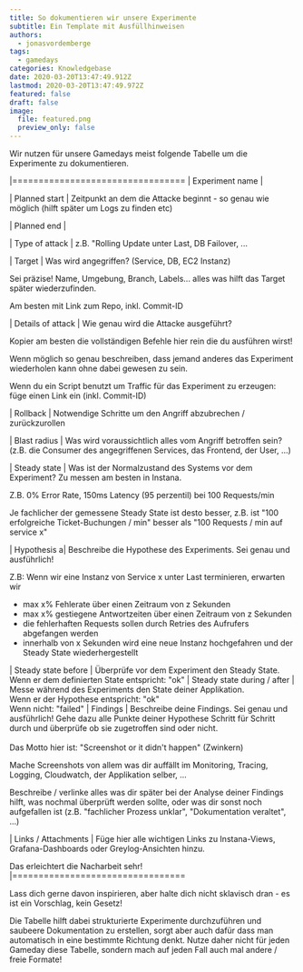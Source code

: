 ```yaml
---
title: So dokumentieren wir unsere Experimente
subtitle: Ein Template mit Ausfüllhinweisen
authors:
  - jonasvordemberge
tags:
  - gamedays
categories: Knowledgebase
date: 2020-03-20T13:47:49.912Z
lastmod: 2020-03-20T13:47:49.972Z
featured: false
draft: false
image:
  file: featured.png
  preview_only: false
---
```

Wir nutzen für unsere Gamedays meist folgende Tabelle um die Experimente zu dokumentieren. 

|=================================
| Experiment name |

| Planned start 
| Zeitpunkt an dem die Attacke beginnt - so genau wie möglich (hilft später um Logs zu finden etc)

| Planned end |

| Type of attack 
| z.B. "Rolling Update unter Last, DB Failover, ...

| Target 
| Was wird angegriffen? (Service, DB, EC2 Instanz) 

Sei präzise! Name, Umgebung, Branch, Labels... alles was hilft das Target später wiederzufinden.

Am besten mit Link zum Repo, inkl. Commit-ID

| Details of attack 
| Wie genau wird die Attacke ausgeführt?

Kopier am besten die vollständigen Befehle hier rein die du ausführen wirst!

Wenn möglich so genau beschreiben, dass jemand anderes das Experiment wiederholen kann ohne dabei gewesen zu sein.

Wenn du ein Script benutzt um Traffic für das Experiment zu erzeugen: füge einen Link ein (inkl. Commit-ID)

| Rollback 
| Notwendige Schritte um den Angriff abzubrechen / zurückzurollen

| Blast radius 
| Was wird voraussichtlich alles vom Angriff betroffen sein? (z.B. die Consumer des angegriffenen Services, das Frontend, der User, ...)

| Steady state 
| Was ist der Normalzustand des Systems vor dem Experiment? Zu messen am besten in Instana. 

Z.B. 0% Error Rate, 150ms Latency (95 perzentil) bei 100 Requests/min 

Je fachlicher der gemessene Steady State ist desto besser, z.B. ist "100 erfolgreiche Ticket-Buchungen / min" besser als "100 Requests / min auf service x"

| Hypothesis 
a| Beschreibe die Hypothese des Experiments. Sei genau und ausführlich! 

Z.B: Wenn wir eine Instanz von Service x unter Last terminieren, erwarten wir

* max x% Fehlerate über einen Zeitraum von z Sekunden 
* max x% gestiegene Antwortzeiten über einen Zeitraum von z Sekunden
* die fehlerhaften Requests sollen durch Retries des Aufrufers abgefangen werden
* innerhalb von x Sekunden wird eine neue Instanz hochgefahren und der Steady State wiederhergestellt

| Steady state before 
| Überprüfe vor dem Experiment den Steady State. Wenn er dem definierten State entspricht: "ok"
| Steady state during / after 
| Messe während des Experiments den State deiner Applikation.<br>Wenn er der Hypothese entspricht: "ok"<br>Wenn nicht: "failed"
| Findings 
| Beschreibe deine Findings. Sei genau und ausführlich! Gehe dazu alle Punkte deiner Hypothese Schritt für Schritt durch und überprüfe ob sie zugetroffen sind oder nicht.<br><br>Das Motto hier ist: "Screenshot or it didn't happen" (Zwinkern)

Mache Screenshots von allem was dir auffällt im Monitoring, Tracing, Logging, Cloudwatch, der Applikation selber, ...

Beschreibe / verlinke alles was dir später bei der Analyse deiner Findings hilft, was nochmal überprüft werden sollte, oder was dir sonst noch aufgefallen ist (z.B. "fachlicher Prozess unklar", "Dokumentation veraltet", ...)

| Links / Attachments 
| Füge hier alle wichtigen Links zu Instana-Views, Grafana-Dashboards oder Greylog-Ansichten hinzu. 

Das erleichtert die Nacharbeit sehr!
|=================================

Lass dich gerne davon inspirieren, aber halte dich nicht sklavisch dran - es ist ein Vorschlag, kein Gesetz! 

Die Tabelle hilft dabei strukturierte Experimente durchzuführen und saubeere Dokumentation zu erstellen, sorgt aber auch dafür dass man automatisch in eine bestimmte Richtung denkt. Nutze daher nicht für jeden Gameday diese Tabelle, sondern mach auf jeden Fall auch mal andere / freie Formate!

